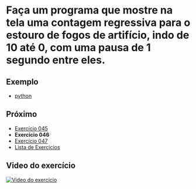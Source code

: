 # Faça um programa que mostre na tela uma contagem regressiva para o estouro de fogos de artifício, indo de 10 até 0, com uma pausa de 1 segundo entre eles.

## Exemplo

- [python](python)

## Próximo

- [Exercício 045](../045)
- **Exercício 046**
- [Exercício 047](../047)
- [Lista de Exercicios](../)

## Video do exercício

[![Video do exercício](https://img.youtube.com/vi/NR1RKt6NT8s/maxresdefault.jpg)](https://youtu.be/NR1RKt6NT8s)